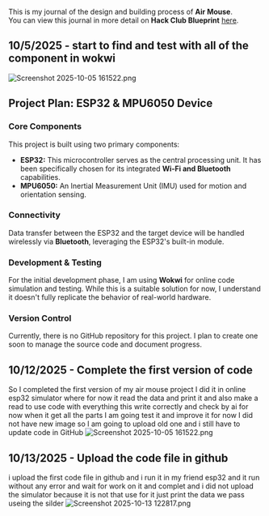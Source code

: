 <!--
  ===================    !!READ THIS NOTICE!!   ====================
  DO NOT edit this file manually. Your changes WILL BE OVERWRITTEN!
  This journal is auto generated and updated by Hack Club Blueprint.
  To edit this file, please edit your journal entries on Blueprint.
  ==================================================================
-->

This is my journal of the design and building process of **Air Mouse**.  
You can view this journal in more detail on **Hack Club Blueprint** [here](https://blueprint.hackclub.com/projects/193).


## 10/5/2025 - start to find and test with all of the component in wokwi  

![Screenshot 2025-10-05 161522.png](https://blueprint.hackclub.com/user-attachments/blobs/redirect/eyJfcmFpbHMiOnsiZGF0YSI6NTMwLCJwdXIiOiJibG9iX2lkIn19--04991e57055b8f5c908ddb30f3945767844f58fa/Screenshot%202025-10-05%20161522.png)
## Project Plan: ESP32 & MPU6050 Device

### Core Components
This project is built using two primary components:
* **ESP32:** This microcontroller serves as the central processing unit. It has been specifically chosen for its integrated **Wi-Fi and Bluetooth** capabilities.
* **MPU6050:** An Inertial Measurement Unit (IMU) used for motion and orientation sensing.

### Connectivity
Data transfer between the ESP32 and the target device will be handled wirelessly via **Bluetooth**, leveraging the ESP32's built-in module.

### Development & Testing
For the initial development phase, I am using **Wokwi** for online code simulation and testing. While this is a suitable solution for now, I understand it doesn't fully replicate the behavior of real-world hardware.

### Version Control
Currently, there is no GitHub repository for this project. I plan to create one soon to manage the source code and document progress.  

## 10/12/2025 - Complete the first version of code   

So I completed the first version of my air mouse project 
I did it in online esp32 simulator where for now it read the data and print it and also make a read to use code with everything this write correctly and check by ai for now when it get all the parts I am going test it and improve it for now I did not have new image so I am going to upload old one and i still have to update code in GitHub ![Screenshot 2025-10-05 161522.png](https://blueprint.hackclub.com/user-attachments/blobs/proxy/eyJfcmFpbHMiOnsiZGF0YSI6MTgxOCwicHVyIjoiYmxvYl9pZCJ9fQ==--676c967484ff4639e16342af9f51d3ad9ec85097/Screenshot%202025-10-05%20161522.png)
  

## 10/13/2025 - Upload the code file in github  

i upload the first code file in github and i run it in my friend esp32 and it run without any error and wait for work on it and complet and i did not upload the simulator because it is not that use for it just print the data we pass useing the silder ![Screenshot 2025-10-13 122817.png](https://blueprint.hackclub.com/user-attachments/blobs/proxy/eyJfcmFpbHMiOnsiZGF0YSI6MTk0OSwicHVyIjoiYmxvYl9pZCJ9fQ==--1f04b1e36c7637ccb212dfdf18b11ab4eb05af44/Screenshot%202025-10-13%20122817.png)
  

